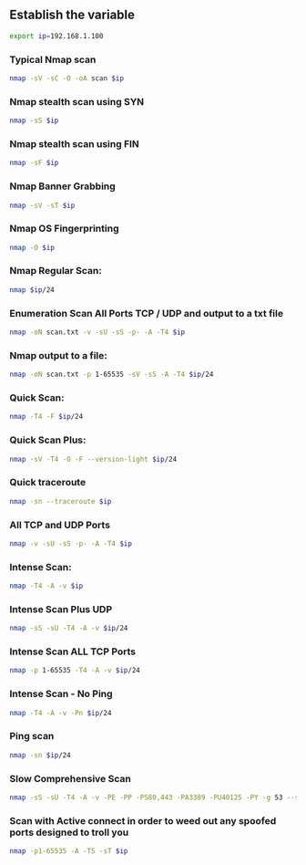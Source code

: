 ## Establish the variable

```bash
export ip=192.168.1.100
```

### Typical Nmap scan

```bash
nmap -sV -sC -O -oA scan $ip
```

### Nmap stealth scan using SYN

```bash
nmap -sS $ip
```

### Nmap stealth scan using FIN

```bash
nmap -sF $ip
```

### Nmap Banner Grabbing

```bash
nmap -sV -sT $ip
```

### Nmap OS Fingerprinting

```bash
nmap -O $ip
```

### Nmap Regular Scan:

```bash
nmap $ip/24
```

### Enumeration Scan All Ports TCP / UDP and output to a txt file

```bash
nmap -oN scan.txt -v -sU -sS -p- -A -T4 $ip
```

### Nmap output to a file:

```bash
nmap -oN scan.txt -p 1-65535 -sV -sS -A -T4 $ip/24
```

### Quick Scan:

```bash
nmap -T4 -F $ip/24
```

### Quick Scan Plus:

```bash
nmap -sV -T4 -O -F --version-light $ip/24
```

### Quick traceroute

```bash
nmap -sn --traceroute $ip
```

### All TCP and UDP Ports

```bash
nmap -v -sU -sS -p- -A -T4 $ip
```

### Intense Scan:

```bash
nmap -T4 -A -v $ip
```

### Intense Scan Plus UDP

```bash
nmap -sS -sU -T4 -A -v $ip/24
```

### Intense Scan ALL TCP Ports

```bash
nmap -p 1-65535 -T4 -A -v $ip/24
```

### Intense Scan - No Ping

```bash
nmap -T4 -A -v -Pn $ip/24
```

### Ping scan

```bash
nmap -sn $ip/24
```

### Slow Comprehensive Scan

```bash
nmap -sS -sU -T4 -A -v -PE -PP -PS80,443 -PA3389 -PU40125 -PY -g 53 --script "default or (discovery and safe)" $ip/24
```

### Scan with Active connect in order to weed out any spoofed ports designed to troll you

```bash
nmap -p1-65535 -A -T5 -sT $ip
```
